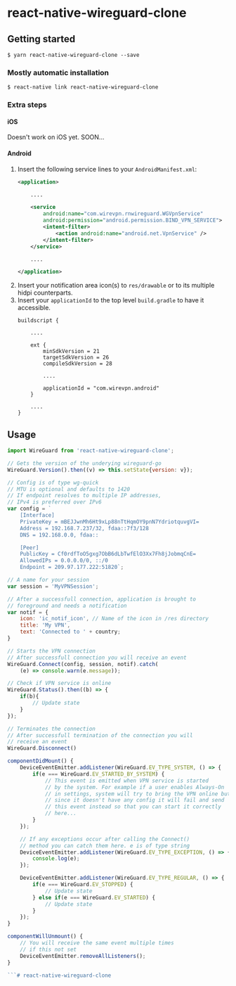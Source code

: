 

# react-native-wireguard-clone

## Getting started

`$ yarn react-native-wireguard-clone --save`

### Mostly automatic installation

`$ react-native link react-native-wireguard-clone`

### Extra steps

#### iOS

Doesn't work on iOS yet. SOON...

#### Android

1. Insert the following service lines to your `AndroidManifest.xml`:
    ```xml
    <application>

        ....

        <service
            android:name="com.wirevpn.rnwireguard.WGVpnService"
            android:permission="android.permission.BIND_VPN_SERVICE">
            <intent-filter>
                <action android:name="android.net.VpnService" />
            </intent-filter>
        </service>

        ....

    </application>
  	```
2. Insert your notification area icon(s) to `res/drawable` or to its multiple hidpi counterparts.
3. Insert your `applicationId` to the top level `build.gradle` to have it accessible.
    ```
    buildscript {

        ....

        ext {
            minSdkVersion = 21
            targetSdkVersion = 26
            compileSdkVersion = 28

            ....

            applicationId = "com.wirevpn.android"
        }

        ....
    }
    ```


## Usage
```javascript
import WireGuard from 'react-native-wireguard-clone';

// Gets the version of the underying wireguard-go
WireGuard.Version().then((v) => this.setState{version: v});

// Config is of type wg-quick
// MTU is optional and defaults to 1420
// If endpoint resolves to multiple IP addresses,
// IPv4 is preferred over IPv6
var config = `
    [Interface]
    PrivateKey = mBEJJwnMh6Ht9xLp88nTtHqmOY9pnN7YdriotquvgVI=
    Address = 192.168.7.237/32, fdaa::7f3/128
    DNS = 192.168.0.0, fdaa::

    [Peer]
    PublicKey = Cf0rdfToO5gxg7ObB6dLbTwfElO3Xx7Fh8jJobmqCnE=
    AllowedIPs = 0.0.0.0/0, ::/0
    Endpoint = 209.97.177.222:51820`;

// A name for your session
var session = 'MyVPNSession';

// After a successfull connection, application is brought to
// foreground and needs a notification
var notif = {
    icon: 'ic_notif_icon', // Name of the icon in /res directory
    title: 'My VPN',
    text: 'Connected to ' + country;
}

// Starts the VPN connection
// After successfull connection you will receive an event
WireGuard.Connect(config, session, notif).catch(
    (e) => console.warn(e.message));

// Check if VPN service is online
WireGuard.Status().then((b) => {
    if(b){
        // Update state
    }
});

// Terminates the connection
// After successfull termination of the connection you will
// receive an event
WireGuard.Disconnect()

componentDidMount() {
    DeviceEventEmitter.addListener(WireGuard.EV_TYPE_SYSTEM, () => {
		if(e === WireGuard.EV_STARTED_BY_SYSTEM) {
			// This event is emitted when VPN service is started
            // by the system. For example if a user enables Always-On
            // in settings, system will try to bring the VPN online but
            // since it doesn't have any config it will fail and send
            // this event instead so that you can start it correctly
            // here...
		}
    });

    // If any exceptions occur after calling the Connect()
    // method you can catch them here. e is of type string
    DeviceEventEmitter.addListener(WireGuard.EV_TYPE_EXCEPTION, () => {
		console.log(e);
    });

    DeviceEventEmitter.addListener(WireGuard.EV_TYPE_REGULAR, () => {
        if(e === WireGuard.EV_STOPPED) {
            // Update state
		} else if(e === WireGuard.EV_STARTED) {
			// Update state
		}
    });
}

componentWillUnmount() {
    // You will receive the same event multiple times
    // if this not set
    DeviceEventEmitter.removeAllListeners();
}

```# react-native-wireguard-clone
